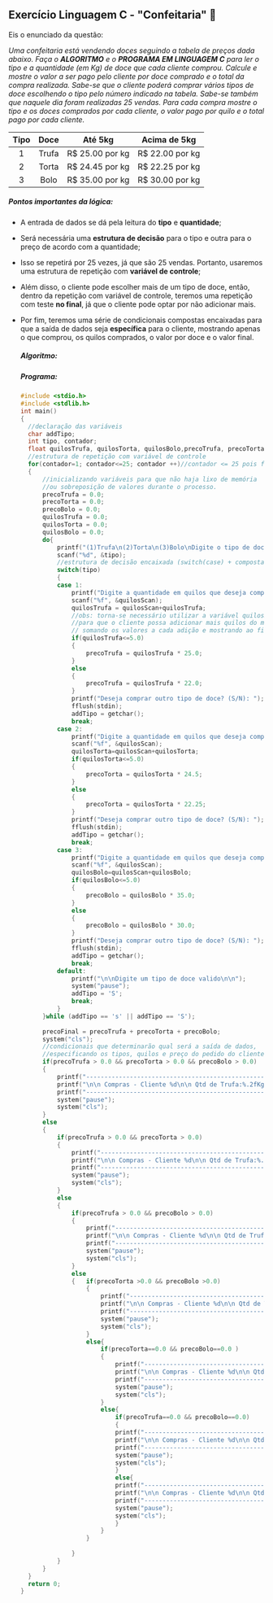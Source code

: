 ## Exercício Linguagem C - "Confeitaria" 🧁

Eis o enunciado da questão:

*Uma confeitaria está vendendo doces seguindo a tabela de preços dada abaixo. Faça o **ALGORITMO** e o **PROGRAMA EM LINGUAGEM C** para ler o tipo e a quantidade (em Kg) de doce que cada cliente comprou. Calcule e mostre o valor a ser pago pelo cliente por doce comprado e o total da compra realizada. Sabe-se que o cliente poderá comprar vários tipos de doce escolhendo o tipo pelo número indicado na tabela. Sabe-se também que naquele dia foram realizadas 25 vendas. Para cada compra mostre o tipo e os doces comprados por cada cliente, o valor pago por quilo e o total pago por cada cliente.*

Tipo | Doce |Até 5kg |Acima de 5kg
:-----:|:-------:|:----------:|:-----------------:
1 | Trufa |R$ 25.00 por kg |R$ 22.00 por kg
2 | Torta |R$ 24.45 por kg |R$ 22.25 por kg
3 | Bolo |R$ 35.00 por kg |R$ 30.00 por kg

##### Pontos importantes da lógica:

* A entrada de dados se dá pela leitura do **tipo** e **quantidade**;

* Será necessária uma **estrutura de decisão** para o tipo e outra para o preço de acordo com a quantidade;

* Isso se repetirá por 25 vezes, já que são 25 vendas. Portanto, usaremos uma estrutura de repetição com **variável de controle**;

* Além disso, o cliente pode escolher mais de um tipo de doce, então, dentro da repetição com variável de controle, teremos uma repetição com teste **no final**, já que o cliente pode optar por não adicionar mais.

* Por fim, teremos uma série de condicionais compostas encaixadas para que a saída de dados seja **específica** para o cliente, mostrando apenas o que comprou, os quilos comprados, o valor por doce e o valor final.

  ##### Algoritmo:

  ##### Programa:

  ```c
  #include <stdio.h>
  #include <stdlib.h>
  int main()
  {
  	//declaração das variáveis
  	char addTipo;
  	int tipo, contador;
  	float quilosTrufa, quilosTorta, quilosBolo,precoTrufa, precoTorta, precoBolo, quilosScan, precoFinal;
  	//estrutura de repetição com variável de controle
  	for(contador=1; contador<=25; contador ++)//contador <= 25 pois foram realizadas 25 vendas.
  	{
  		//inicializando variáveis para que não haja lixo de memória 
  		//ou sobreposição de valores durante o processo.
  		precoTrufa = 0.0;
  		precoTorta = 0.0;
  		precoBolo = 0.0;
  		quilosTrufa = 0.0;
  		quilosTorta = 0.0;
  		quilosBolo = 0.0;
  		do{
  			printf("(1)Trufa\n(2)Torta\n(3)Bolo\nDigite o tipo de doce que deseja comprar: ");
  			scanf("%d", &tipo);
  			//estrutura de decisão encaixada (switch(case) + composta)
  			switch(tipo)
  			{
  			case 1:
  				printf("Digite a quantidade em quilos que deseja comprar: ");
  				scanf("%f", &quilosScan);
  				quilosTrufa = quilosScan+quilosTrufa; 
  				//obs: torna-se necessário utilizar a variável quilosScan 
  				//para que o cliente possa adicionar mais quilos do mesmo tipo de doce,
  				// somando os valores a cada adição e mostrando ao final o preço real de seu pedido
  				if(quilosTrufa<=5.0)
  				{
  					precoTrufa = quilosTrufa * 25.0;
  				}
  				else
  				{
  					precoTrufa = quilosTrufa * 22.0;
  				}
  				printf("Deseja comprar outro tipo de doce? (S/N): ");
  				fflush(stdin);
  				addTipo = getchar();
  				break;
  			case 2:
  				printf("Digite a quantidade em quilos que deseja comprar: ");
  				scanf("%f", &quilosScan);
  				quilosTorta=quilosScan+quilosTorta;
  				if(quilosTorta<=5.0)
  				{
  					precoTorta = quilosTorta * 24.5;
  				}
  				else
  				{
  					precoTorta = quilosTorta * 22.25;
  				}
  				printf("Deseja comprar outro tipo de doce? (S/N): ");
  				fflush(stdin);
  				addTipo = getchar();
  				break;
  			case 3:
  				printf("Digite a quantidade em quilos que deseja comprar: ");
  				scanf("%f", &quilosScan);
  				quilosBolo=quilosScan+quilosBolo;
  				if(quilosBolo<=5.0)
  				{
  					precoBolo = quilosBolo * 35.0;
  				}
  				else
  				{
  					precoBolo = quilosBolo * 30.0;
  				}
  				printf("Deseja comprar outro tipo de doce? (S/N): ");
  				fflush(stdin);
  				addTipo = getchar();
  				break;
  			default:
  				printf("\n\nDigite um tipo de doce valido\n\n");
  				system("pause");
  				addTipo = 'S';
  				break;
  			}
  		}while (addTipo == 's' || addTipo == 'S');
  		
  		precoFinal = precoTrufa + precoTorta + precoBolo;
  		system("cls");
  		//condicionais que determinarão qual será a saída de dados, 
  		//especificando os tipos, quilos e preço do pedido do cliente
  		if(precoTrufa > 0.0 && precoTorta > 0.0 && precoBolo > 0.0)
  		{
  			printf("-------------------------------------------------------------------");
  			printf("\n\n Compras - Cliente %d\n\n Qtd de Trufa:%.2fKg - Valor:%.2f reais\n\n Qtd de Torta:%.2fKg - Valor:%.2f reais\n\n Qtd de Bolo:%.2fKg - Valor:%.2f reais\n\n Valor total a ser pago: %.2f reais\n\n", contador, quilosTrufa, precoTrufa, quilosTorta, precoTorta, quilosBolo, precoBolo, precoFinal);
  			printf("-------------------------------------------------------------------\n");
  			system("pause");
  			system("cls");
  		}
  		else
  		{
  			if(precoTrufa > 0.0 && precoTorta > 0.0)
  			{
  				printf("-------------------------------------------------------------------");	  		
  				printf("\n\n Compras - Cliente %d\n\n Qtd de Trufa:%.2fKg - Valor:%.2f reais\n\n Qtd de Torta:%.2fKg - Valor:%.2f reais\n\n Valor total a ser pago: %.2f reais\n\n", contador, quilosTrufa, precoTrufa, quilosTorta, precoTorta, precoFinal);	
  				printf("-------------------------------------------------------------------\n");
  				system("pause");
  				system("cls");
  			}
  			else
  			{
  				if(precoTrufa > 0.0 && precoBolo > 0.0)
  				{
  					printf("-------------------------------------------------------------------");
  					printf("\n\n Compras - Cliente %d\n\n Qtd de Trufa:%.2fKg - Valor:%.2f reais\n\n Qtd de Bolo:%.2fKg - Valor:%.2f reais\n\n Valor total a ser pago: %.2f reais\n\n", contador, quilosTrufa, precoTrufa, quilosBolo, precoBolo, precoFinal);
  					printf("-------------------------------------------------------------------\n");
  					system("pause");
  					system("cls");
  				}
  				else
  				{	if(precoTorta >0.0 && precoBolo >0.0)
  					{
  						printf("-------------------------------------------------------------------");
  						printf("\n\n Compras - Cliente %d\n\n Qtd de Torta:%.2fKg - Valor:%.2f reais\n\n Qtd de Bolo:%.2fKg - Valor:%.2f reais\n\n Valor total a ser pago: %.2f reais\n\n", contador, quilosTorta, precoTorta, quilosBolo, precoBolo, precoFinal);
  						printf("-------------------------------------------------------------------\n");
  						system("pause");
  						system("cls");	
  					}
  					else{
  						if(precoTorta==0.0 && precoBolo==0.0 )
  						{
  							printf("-------------------------------------------------------------------");
  							printf("\n\n Compras - Cliente %d\n\n Qtd de Trufa:%.2fKg - Valor:%.2f reais\n\n Valor total a ser pago: %.2f reais\n\n", contador, quilosTrufa, precoTrufa, precoFinal);
  							printf("-------------------------------------------------------------------\n");
  							system("pause");
  							system("cls");	
  						}
  						else{
  							if(precoTrufa==0.0 && precoBolo==0.0)
  							{
  							printf("-------------------------------------------------------------------");
  							printf("\n\n Compras - Cliente %d\n\n Qtd de Torta:%.2fKg - Valor:%.2f reais\n\n Valor total a ser pago: %.2f reais\n\n", contador, quilosTorta, precoTorta, precoFinal);
  							printf("-------------------------------------------------------------------\n");
  							system("pause");
  							system("cls");									
  							}
  							else{
  							printf("-------------------------------------------------------------------");
  							printf("\n\n Compras - Cliente %d\n\n Qtd de Bolo:%.2fKg - Valor:%.2f reais\n\n Valor total a ser pago: %.2f reais\n\n", contador, quilosBolo, precoBolo, precoFinal);
  							printf("-------------------------------------------------------------------\n");
  							system("pause");
  							system("cls");									
  							}
  						}
  					}
  				
  				}
  			}	
  		}
  	}
  	return 0;
  }
  ```

  

  
